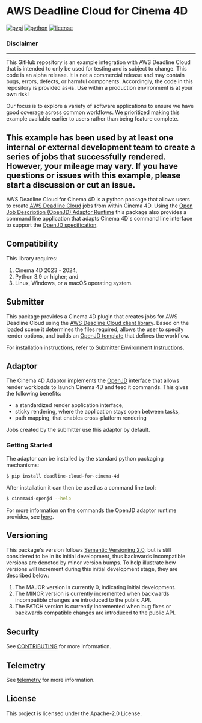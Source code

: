 # AWS Deadline Cloud for Cinema 4D

[![pypi](https://img.shields.io/pypi/v/deadline-cloud-for-cinema-4d.svg?style=flat)](https://pypi.python.org/pypi/deadline-cloud-for-cinema-4d)
[![python](https://img.shields.io/pypi/pyversions/deadline-cloud-for-cinema-4d.svg?style=flat)](https://pypi.python.org/pypi/deadline-cloud-for-cinema-4d)
[![license](https://img.shields.io/pypi/l/deadline-cloud-for-cinema-4d.svg?style=flat)](https://github.com/aws-deadline/deadline-cloud-for-cinema-4d/blob/mainline/LICENSE)

### Disclaimer
---
This GitHub repository is an example integration with AWS Deadline Cloud that is intended to only be used for testing and is subject to change. This code is an alpha release. It is not a commercial release and may contain bugs, errors, defects, or harmful components. Accordingly, the code in this repository is provided as-is. Use within a production environment is at your own risk!

Our focus is to explore a variety of software applications to ensure we have good coverage across common workflows. We prioritized making this example available earlier to users rather than being feature complete.

This example has been used by at least one internal or external development team to create a series of jobs that successfully rendered. However, your mileage may vary. If you have questions or issues with this example, please start a discussion or cut an issue.
---

AWS Deadline Cloud for Cinema 4D is a python package that allows users to create [AWS Deadline Cloud][deadline-cloud] jobs from within Cinema 4D. Using the [Open Job Description (OpenJD) Adaptor Runtime][openjd-adaptor-runtime] this package also provides a command line application that adapts Cinema 4D's command line interface to support the [OpenJD specification][openjd].

[deadline-cloud]: https://docs.aws.amazon.com/deadline-cloud/latest/userguide/what-is-deadline-cloud.html
[deadline-cloud-client]: https://github.com/aws-deadline/deadline-cloud
[openjd]: https://github.com/OpenJobDescription/openjd-specifications/wiki
[openjd-adaptor-runtime]: https://github.com/OpenJobDescription/openjd-adaptor-runtime-for-python
[openjd-adaptor-runtime-lifecycle]: https://github.com/OpenJobDescription/openjd-adaptor-runtime-for-python/blob/release/README.md#adaptor-lifecycle


## Compatibility

This library requires:

1. Cinema 4D 2023 - 2024,
1. Python 3.9 or higher; and
1. Linux, Windows, or a macOS operating system.

## Submitter

This package provides a Cinema 4D plugin that creates jobs for AWS Deadline Cloud using the [AWS Deadline Cloud client library][deadline-cloud-client]. Based on the loaded scene it determines the files required, allows the user to specify render options, and builds an [OpenJD template][openjd] that defines the workflow.

For installation instructions, refer to [Submitter Environment Instructions](https://github.com/aws-deadline/deadline-cloud-for-cinema-4d/blob/mainline/DEVELOPMENT.md#submitter-environment).


## Adaptor

The Cinema 4D Adaptor implements the [OpenJD][openjd-adaptor-runtime] interface that allows render workloads to launch Cinema 4D and feed it commands. This gives the following benefits:
* a standardized render application interface,
* sticky rendering, where the application stays open between tasks,
* path mapping, that enables cross-platform rendering

Jobs created by the submitter use this adaptor by default.

### Getting Started

The adaptor can be installed by the standard python packaging mechanisms:
```sh
$ pip install deadline-cloud-for-cinema-4d
```

After installation it can then be used as a command line tool:
```sh
$ cinema4d-openjd --help
```

For more information on the commands the OpenJD adaptor runtime provides, see [here][openjd-adaptor-runtime-lifecycle].

## Versioning

This package's version follows [Semantic Versioning 2.0](https://semver.org/), but is still considered to be in its 
initial development, thus backwards incompatible versions are denoted by minor version bumps. To help illustrate how
versions will increment during this initial development stage, they are described below:

1. The MAJOR version is currently 0, indicating initial development. 
2. The MINOR version is currently incremented when backwards incompatible changes are introduced to the public API. 
3. The PATCH version is currently incremented when bug fixes or backwards compatible changes are introduced to the public API. 

## Security

See [CONTRIBUTING](https://github.com/aws-deadline/deadline-cloud-for-cinema-4d/blob/release/CONTRIBUTING.md#security-issue-notifications) for more information.

## Telemetry

See [telemetry](https://github.com/aws-deadline/deadline-cloud-for-cinema-4d/blob/release/docs/telemetry.md) for more information.

## License

This project is licensed under the Apache-2.0 License.
